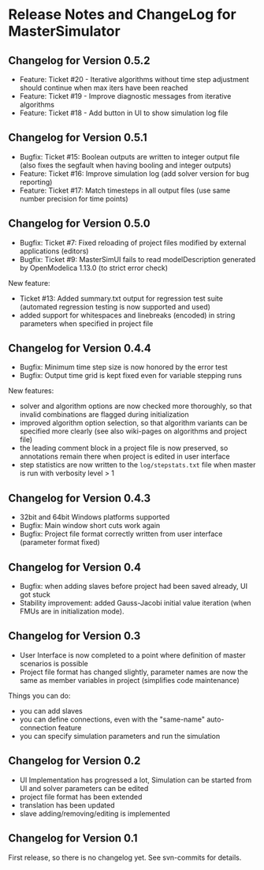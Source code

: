 Release Notes and ChangeLog for MasterSimulator
===============================================

Changelog for Version 0.5.2
---------------------------

* Feature: Ticket #20 - Iterative algorithms without time step adjustment 
  should continue when max iters have been reached
* Feature: Ticket #19 - Improve diagnostic messages from iterative algorithms
* Feature: Ticket #18 - Add button in UI to show simulation log file

Changelog for Version 0.5.1
---------------------------

* Bugfix: Ticket #15: Boolean outputs are written to integer output file
  (also fixes the segfault when having booling and integer outputs)
* Feature: Ticket #16: Improve simulation log (add solver version for bug reporting)
* Feature: Ticket #17: Match timesteps in all output files (use same number precision for time points)

Changelog for Version 0.5.0
---------------------------

* Bugfix: Ticket #7: Fixed reloading of project files 
  modified by external applications (editors)
* Bugfix: Ticket #9: MasterSimUI fails to read modelDescription 
  generated by OpenModelica 1.13.0 (to strict error check)

New feature:

* Ticket #13: Added summary.txt output for regression test suite 
  (automated regression testing is now supported and used)
* added support for whitespaces and linebreaks (encoded) in string parameters when 
  specified in project file

Changelog for Version 0.4.4
---------------------------

* Bugfix: Minimum time step size is now honored by the error test
* Bugfix: Output time grid is kept fixed even for variable stepping runs

New features:

*    solver and algorithm options are now checked more thoroughly, so that
     invalid combinations are flagged during initialization
*    improved algorithm option selection, so that algorithm variants can be
     specified more clearly (see also wiki-pages on algorithms and project file)
*    the leading comment block in a project file is now preserved, so annotations
     remain there when project is edited in user interface
*    step statistics are now written to the `log/stepstats.txt` file when master
     is run with verbosity level > 1

Changelog for Version 0.4.3
---------------------------

* 32bit and 64bit Windows platforms supported
* Bugfix: Main window short cuts work again
* Bugfix: Project file format correctly written from user interface (parameter format fixed)

Changelog for Version 0.4
-------------------------

* Bugfix: when adding slaves before project had been saved already, UI got stuck
* Stability improvement: added Gauss-Jacobi initial value iteration (when FMUs are in initialization mode).

Changelog for Version 0.3
-------------------------

* User Interface is now completed to a point where definition of
  master scenarios is possible
* Project file format has changed slightly, parameter names are now
  the same as member variables in project (simplifies code maintenance)

Things you can do:

* you can add slaves
* you can define connections, even with the "same-name" auto-connection feature
* you can specify simulation parameters and run the simulation


Changelog for Version 0.2
-------------------------

* UI Implementation has progressed a lot, Simulation can be started from UI
  and solver parameters can be edited
* project file format has been extended
* translation has been updated
* slave adding/removing/editing is implemented


Changelog for Version 0.1
-------------------------

First release, so there is no changelog yet. See svn-commits for details.

